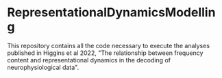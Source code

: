 # RepresentationalDynamicsModelling


This repository contains all the code necessary to execute the analyses published in Higgins et al 2022, "The relationship between frequency content and representational dynamics in the decoding of neurophysiological data".